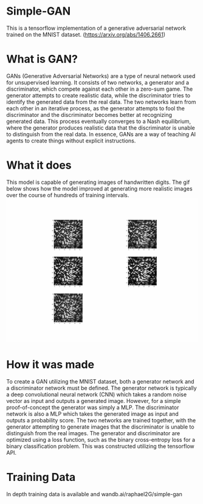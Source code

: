 # Simple-GAN
This is a tensorflow implementation of a generative adversarial network trained on the MNIST dataset. (https://arxiv.org/abs/1406.2661)

# What is GAN?
GANs (Generative Adversarial Networks) are a type of neural network used for unsupervised learning. It consists of two networks, a generator and a discriminator, which compete against each other in a zero-sum game. The generator attempts to create realistic data, while the discriminator tries to identify the generated data from the real data. The two networks learn from each other in an iterative process, as the generator attempts to fool the discriminator and the discriminator becomes better at recognizing generated data. This process eventually converges to a Nash equilibrium, where the generator produces realistic data that the discriminator is unable to distinguish from the real data. In essence, GANs are a way of teaching AI agents to create things without explicit instructions.

# What it does
This model is capable of generating images of handwritten digits. The gif below shows how the model improved at generating more realistic images over the course of hundreds of training intervals. 
![Alt Text](https://github.com/raphael2G/Simple-GAN/blob/main/output.gif)

# How it was made
To create a GAN utilizing the MNIST dataset, both a generator network and a discriminator network must be defined. The generator network is typically a deep convolutional neural network (CNN) which takes a random noise vector as input and outputs a generated image. However, for a simple proof-of-concept the generator was simply a MLP. The discriminator network is also a MLP which takes the generated image as input and outputs a probability score. The two networks are trained together, with the generator attempting to generate images that the discriminator is unable to distinguish from the real images. The generator and discriminator are optimized using a loss function, such as the binary cross-entropy loss for a binary classification problem. This was constructed utilizing the tensorflow API. 

# Training Data
In depth training data is available and wandb.ai/raphael2G/simple-gan
